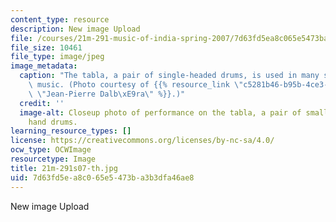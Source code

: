 ```yaml
---
content_type: resource
description: New image Upload
file: /courses/21m-291-music-of-india-spring-2007/7d63fd5ea8c065e5473ba3b3dfa46ae8_21m-291s07-th.jpg
file_size: 10461
file_type: image/jpeg
image_metadata:
  caption: "The tabla, a pair of single-headed drums, is used in many styles of Indian\
    \ music. (Photo courtesy of {{% resource_link \"c5281b46-b95b-4ce3-b22b-4762c941fed9\"\
    \ \"Jean-Pierre Dalb\xE9ra\" %}}.)"
  credit: ''
  image-alt: Closeup photo of performance on the tabla, a pair of small single-headed
    hand drums.
learning_resource_types: []
license: https://creativecommons.org/licenses/by-nc-sa/4.0/
ocw_type: OCWImage
resourcetype: Image
title: 21m-291s07-th.jpg
uid: 7d63fd5e-a8c0-65e5-473b-a3b3dfa46ae8
---
```

New image Upload